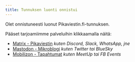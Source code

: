 ```yaml
---
title: Tunnuksen luonti onnistui
---
```


Olet onnistuneesti luonut Pikaviestin.fi-tunnuksen.

Pääset tarjoamiimme palveluihin klikkaamalla näitä:
* [Matrix - Pikaviestin](/matrix) *kuten Discord, Slack, WhatsApp, jne*
* [Mastodon - Mikroblogi](https://sauna.social) *kuten Twitter tai BlueSky*
* [Mobilizon - Tapahtumat](https://järkkää.fi) *kuten MeetUp tai FB Events*